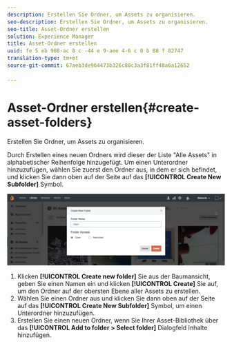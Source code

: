```yaml
---
description: Erstellen Sie Ordner, um Assets zu organisieren.
seo-description: Erstellen Sie Ordner, um Assets zu organisieren.
seo-title: Asset-Ordner erstellen
solution: Experience Manager
title: Asset-Ordner erstellen
uuid: fe 5 eb 908-ac 8 c -44 e 9-aee 4-6 c 0 b 88 f 82747
translation-type: tm+mt
source-git-commit: 67aeb3de964473b326c88c3a3f81ff48a6a12652

---
```



# Asset-Ordner erstellen{#create-asset-folders}

Erstellen Sie Ordner, um Assets zu organisieren.

Durch Erstellen eines neuen Ordners wird dieser der Liste "Alle Assets" in alphabetischer Reihenfolge hinzugefügt. Um einen Unterordner hinzuzufügen, wählen Sie zuerst den Ordner aus, in dem er sich befindet, und klicken Sie dann oben auf der Seite auf das **[!UICONTROL Create New Subfolder]** Symbol.

![](assets/LibraryNewFolder-1024x338.png)

1. Klicken **[!UICONTROL Create new folder]** Sie aus der Baumansicht, geben Sie einen Namen ein und klicken **[!UICONTROL Create]** Sie auf, um den Ordner auf der obersten Ebene aller Assets zu erstellen.
1. Wählen Sie einen Ordner aus und klicken Sie dann oben auf der Seite auf das **[!UICONTROL Create New Subfolder]** Symbol, um einen Unterordner hinzuzufügen.
1. Erstellen Sie einen neuen Ordner, wenn Sie Ihrer Asset-Bibliothek über das **[!UICONTROL Add to folder > Select folder]** Dialogfeld Inhalte hinzufügen.
